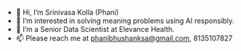 - 👋 Hi, I’m Srinivasa Kolla (Phani)
- 👀 I’m interested in solving meaning problems using AI responsibly.
- 🌱 I’m a Senior Data Scientist at Elevance Health.
- 📫 Please reach me at phanibhushanksa@gmail.com, 8135107827

<!---
phanibhushanksa/phanibhushanksa is a ✨ special ✨ repository because its `README.md` (this file) appears on your GitHub profile.
You can click the Preview link to take a look at your changes.
--->
